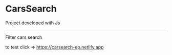 # CarsSearch

Project developed with Js
<hr>
Filter cars search

to test click => https://carsearch-ep.netlify.app
